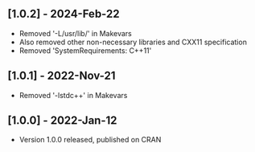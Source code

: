 ## [1.0.2] - 2024-Feb-22

- Removed '-L/usr/lib/' in Makevars
- Also removed other non-necessary libraries and CXX11 specification
- Removed 'SystemRequirements: C++11'


## [1.0.1] - 2022-Nov-21

- Removed '-lstdc++' in Makevars


## [1.0.0] - 2022-Jan-12

- Version 1.0.0 released, published on CRAN
